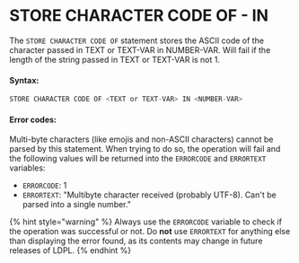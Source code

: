 # STORE CHARACTER CODE OF - IN

The `STORE CHARACTER CODE OF` statement stores the ASCII code of the character passed in TEXT or TEXT-VAR in NUMBER-VAR. Will fail if the length of the string passed in TEXT or TEXT-VAR is not 1.

#### Syntax:

```c
STORE CHARACTER CODE OF <TEXT or TEXT-VAR> IN <NUMBER-VAR>
```

#### Error codes:

Multi-byte characters \(like emojis and non-ASCII characters\) cannot be parsed by this statement. When trying to do so, the operation will fail and the following values will be returned into the `ERRORCODE` and `ERRORTEXT` variables:

* `ERRORCODE`: 1
* `ERRORTEXT`: "Multibyte character received \(probably UTF-8\). Can't be parsed into a single number."

{% hint style="warning" %}
Always use the `ERRORCODE` variable to check if the operation was successful or not. Do **not** use `ERRORTEXT` for anything else than displaying the error found, as its contents may change in future releases of LDPL.
{% endhint %}

